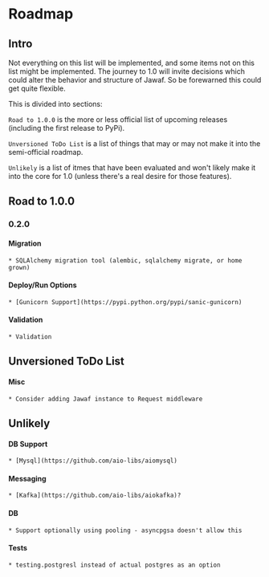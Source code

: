 # Roadmap

## Intro

Not everything on this list will be implemented, and some items not on this list might be implemented. The journey to 1.0 will invite decisions which could alter the behavior and structure of Jawaf. So be forewarned this could get quite flexible.

This is divided into sections:

`Road to 1.0.0` is the more or less official list of upcoming releases (including the first release to PyPi).

`Unversioned ToDo List` is a list of things that may or may not make it into the semi-official roadmap.

`Unlikely` is a list of itmes that have been evaluated and won't likely make it into the core for 1.0 (unless there's a real desire for those features).

## Road to 1.0.0

### 0.2.0

#### Migration
    * SQLAlchemy migration tool (alembic, sqlalchemy migrate, or home grown)

#### Deploy/Run Options
    * [Gunicorn Support](https://pypi.python.org/pypi/sanic-gunicorn)

#### Validation
    * Validation

## Unversioned ToDo List

#### Misc
    * Consider adding Jawaf instance to Request middleware

## Unlikely

#### DB Support
    * [Mysql](https://github.com/aio-libs/aiomysql)

#### Messaging
    * [Kafka](https://github.com/aio-libs/aiokafka)?

#### DB
    * Support optionally using pooling - asyncpgsa doesn't allow this

#### Tests
    * testing.postgresl instead of actual postgres as an option